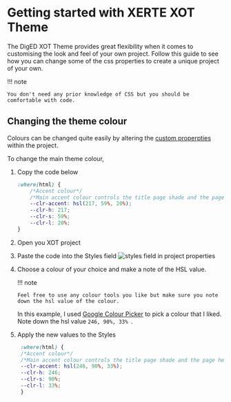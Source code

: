 # Getting started with XERTE XOT Theme

The DigED XOT Theme provides great flexibility when it comes to customising the look and feel of your own project. Follow this guide to see how you can change some of the css properties to create a unique project of your own.

!!! note

    You don't need any prior knowledge of CSS but you should be comfortable with code.

## Changing the theme colour

Colours can be changed quite easily by altering the [custom properpties](https://developer.mozilla.org/en-US/docs/Web/CSS/--*) within the project.

To change the main theme colour,

1. Copy the code below

    ```css title="default custom properties"
    :where(html) {
        /*Accent colour*/
        /*Main accent colour controls the title page shade and the page header background */
        --clr-accent: hsl(217, 59%, 20%);
        --clr-h: 217;
        --clr-s: 59%;
        --clr-l: 20%;
    }
    ```
2. Open you XOT project
   
3. Paste the code into the Styles field
   ![styles field in project properties](https://i.imgur.com/hTUxuVP.png)

4. Choose a colour of your choice and make a note of the HSL value.
   
   !!! note

       Feel free to use any colour tools you like but make sure you note down the hsl value of the colour.


   In this example, I used [Google Colour Picker](https://g.co/kgs/m4765a) to pick a colour that I liked. Note down the hsl value `246, 90%, 33% `.

5. Apply the new values to the Styles

   ```css title="Example"
    :where(html) {
    /*Accent colour*/
    /*Main accent colour controls the title page shade and the page header background */
    --clr-accent: hsl(246, 90%, 33%);
    --clr-h: 246;
    --clr-s: 90%;
    --clr-l: 33%;
    }
    ```
